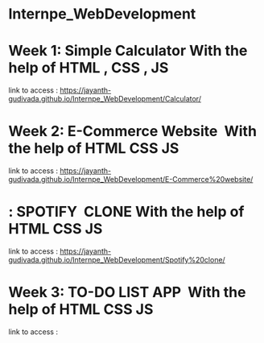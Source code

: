 # Internpe_WebDevelopment

# Week 1: Simple Calculator With the help of HTML , CSS , JS
link to access : https://jayanth-gudivada.github.io/Internpe_WebDevelopment/Calculator/


# Week 2: E-Commerce Website  With the help of HTML CSS JS
link to access : https://jayanth-gudivada.github.io/Internpe_WebDevelopment/E-Commerce%20website/

#       : SPOTIFY  CLONE With the help of HTML CSS JS
link to access : https://jayanth-gudivada.github.io/Internpe_WebDevelopment/Spotify%20clone/


# Week 3: TO-DO LIST APP  With the help of HTML CSS JS
link to access : 

